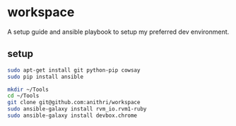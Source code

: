 workspace
=========

A setup guide and ansible playbook to setup my preferred dev environment.


## setup

```bash
sudo apt-get install git python-pip cowsay
sudo pip install ansible

mkdir ~/Tools
cd ~/Tools
git clone git@github.com:anithri/workspace
sudo ansible-galaxy install rvm_io.rvm1-ruby
sudo ansible-galaxy install devbox.chrome

```


